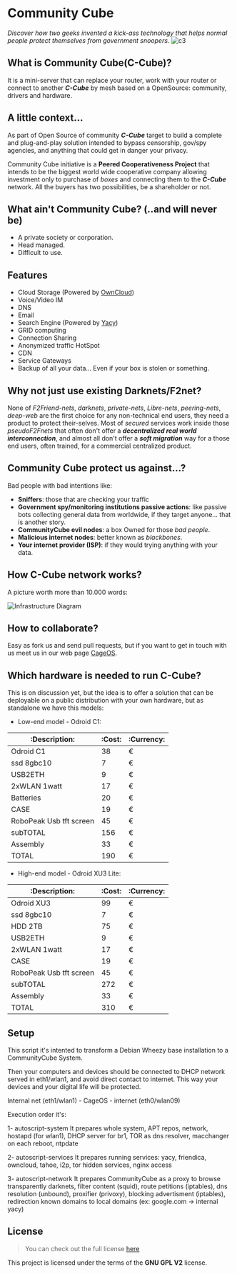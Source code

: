 Community Cube
==============

_Discover how two geeks invented a kick-ass technology that helps normal people protect themselves from government snoopers._
![c3](https://cloud.githubusercontent.com/assets/4359120/13480606/1105570a-e0b1-11e5-960e-2fad426ed6b4.png)

## What is Community Cube(C-Cube)?

It is a mini-server that can replace your router, work with your router or connect to another ***C-Cube*** by mesh based on a OpenSource: community, drivers and hardware.

## A little context...

As part of Open Source of community ***C-Cube*** target to build a complete and plug-and-play solution intended to bypass censorship, gov/spy agencies, and anything that could get in danger your privacy.

Community Cube initiative is a __Peered Cooperativeness Project__ that intends to be the biggest world wide cooperative company allowing investment only to purchase of *boxes* and connecting them to the ***C-Cube*** network. All the buyers has two possibilities, be a shareholder or not.

## What ain't Community Cube? (..and will never be)

- A private society or corporation.
- Head managed.
- Difficult to use.

## Features

- Cloud Storage (Powered by [OwnCloud](http://owncloud.org/))
- Voice/Video IM
- DNS
- Email
- Search Engine (Powered by [Yacy](yacy.net/))
- GRID computing
- Connection Sharing
- Anonymized traffic HotSpot
- CDN
- Service Gateways
- Backup of all your data... Even if your box is stolen or something.

## Why not just use existing Darknets/F2net?

None of _F2Friend-nets_, _darknets_, _private-nets_, _Libre-nets_, _peering-nets_,  _deep-web_ are the first choice for any non-technical end users, they need a product to protect their-selves. Most of _secured_ services work inside those _pseudoF2Fnets_ that often don't offer a ***decentralized real world interconnection***, and almost all don't offer a ***soft migration*** way for a those end users, often trained, for a commercial centralized product.

## Community Cube protect us against...?

Bad people with bad intentions like:

- **Sniffers**: those that are checking your traffic
- **Government spy/monitoring institutions passive actions**: like passive bots collecting general data from worldwide, if they target  anyone... that is another story.
- **CommunityCube evil nodes**:  a box Owned for those _bad people_.
- **Malicious internet nodes**: better known as _blackbones_.
- **Your internet provider (ISP)**: if they would trying anything with your data.


## How C-Cube network works?

A picture worth more than 10.000 words:

![Infrastructure Diagram](https://cloud.githubusercontent.com/assets/4359120/13481776/9c7af250-e0ba-11e5-86f9-1de7cc6ce9f4.jpg)

## How to collaborate?

Easy as fork us and send pull requests, but if you want to get in touch with us meet us in our web page [CageOS](www.cageos.org).

## Which hardware is needed to run C-Cube?

This is on discussion yet, but the idea is to offer a solution that can be deployable on a public distribution with your own hardware, but as standalone  we have this models:

- Low-end model - Odroid C1:

|:Description:|:Cost:|:Currency:|
|--------|----|---|
|Odroid C1  | 38|  €|
|ssd 8gbc10|  7  | €|
|USB2ETH |9   |€|
|2xWLAN 1watt|    17 | €|
|Batteries|   20  |€|
|CASE|    19  |€|
|RoboPeak Usb tft screen  | 45   |€|
|subTOTAL|    156 |€|
|Assembly|    33  |€|
|TOTAL|    190 |€|

- High-end model - Odroid XU3 Lite:

|:Description:|:Cost:|:Currency:|
|--------|----|---|
|Odroid XU3  | 99|  €|
|ssd 8gbc10|  7  | €|
|HDD 2TB|75|€|
|USB2ETH |9   |€|
|2xWLAN 1watt|    17 | €|
|CASE|    19  |€|
|RoboPeak Usb tft screen  | 45   |€|
|subTOTAL|    272 |€|
|Assembly|    33  |€|
|TOTAL|    310 |€|

## Setup
<!-- this part needs to be refactored by someone that does know the current state of building process -->
This script it's intented to transform a Debian Wheezy base installation to a CommunityCube System.

Then your computers and devices should be connected to DHCP network served in eth1/wlan1, and avoid direct contact to internet. This way your devices and your digital life will be protected.

Internal net (eth1/wlan1) - CageOS - internet (eth0/wlan09)
 
Execution order it's:

1- autoscript-system
It prepares whole system, APT repos, network, hostapd (for wlan1), DHCP server for br1, TOR as dns resolver, macchanger on each reboot, ntpdate 

2- autoscript-services
It prepares running services: yacy, friendica, owncloud, tahoe, i2p, tor hidden services, nginx access

3- autoscript-network
It prepares CommunityCube as a proxy to browse transparently darknets, filter content (squid), route petitions (iptables), dns resolution (unbound), proxifier (privoxy), blocking advertisment (iptables), redirection known domains to local domains (ex: google.com -> internal yacy)

## License
>You can check out the full license [here](https://github.com/CommunityCube/debian-autoscript/blob/master/LICENSE)

This project is licensed under the terms of the **GNU GPL V2** license.